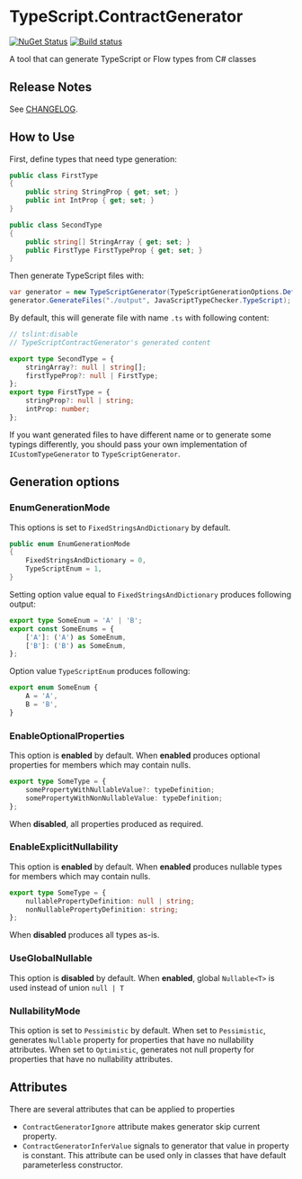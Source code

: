 # TypeScript.ContractGenerator

[![NuGet Status](https://img.shields.io/nuget/v/SkbKontur.TypeScript.ContractGenerator.svg)](https://www.nuget.org/packages/SkbKontur.TypeScript.ContractGenerator/)
[![Build status](https://ci.appveyor.com/api/projects/status/1x5x9gw0a7h12g38/branch/master?svg=true)](https://ci.appveyor.com/project/skbkontur/typescript-contractgenerator/branch/master)

A tool that can generate TypeScript or Flow types from C# classes

## Release Notes

See [CHANGELOG](CHANGELOG.md).

## How to Use

First, define types that need type generation:

```csharp
public class FirstType
{
    public string StringProp { get; set; }
    public int IntProp { get; set; }
}

public class SecondType
{
    public string[] StringArray { get; set; }
    public FirstType FirstTypeProp { get; set; }
}
```

Then generate TypeScript files with:

```csharp
var generator = new TypeScriptGenerator(TypeScriptGenerationOptions.Default, CustomTypeGenerator.Null, new RootTypesProvider(typeof(SecondType)));
generator.GenerateFiles("./output", JavaScriptTypeChecker.TypeScript);
```

By default, this will generate file with name `.ts` with following content:

```ts
// tslint:disable
// TypeScriptContractGenerator's generated content

export type SecondType = {
    stringArray?: null | string[];
    firstTypeProp?: null | FirstType;
};
export type FirstType = {
    stringProp?: null | string;
    intProp: number;
};
```

If you want generated files to have different name or to generate some typings differently, you should pass your own implementation of `ICustomTypeGenerator` to `TypeScriptGenerator`.

## Generation options

### EnumGenerationMode

This options is set to `FixedStringsAndDictionary` by default.

```csharp
public enum EnumGenerationMode
{
    FixedStringsAndDictionary = 0,
    TypeScriptEnum = 1,
}
```

Setting option value equal to `FixedStringsAndDictionary` produces following output:

```ts
export type SomeEnum = 'A' | 'B';
export const SomeEnums = {
    ['A']: ('A') as SomeEnum,
    ['B']: ('B') as SomeEnum,
};
```

Option value `TypeScriptEnum` produces following:

```ts
export enum SomeEnum {
    A = 'A',
    B = 'B',
}
```

### EnableOptionalProperties

This option is **enabled** by default. When **enabled** produces optional properties for members which may contain nulls.

```ts
export type SomeType = {
    somePropertyWithNullableValue?: typeDefinition;
    somePropertyWithNonNullableValue: typeDefinition;
};

```
When **disabled**, all properties produced as required.

### EnableExplicitNullability

This option is **enabled** by default. When **enabled** produces nullable types for members which may contain nulls.

```ts
export type SomeType = {
    nullablePropertyDefinition: null | string;
    nonNullablePropertyDefinition: string;
};
```

When **disabled** produces all types as-is.

### UseGlobalNullable

This option is **disabled** by default. When **enabled**, global `Nullable<T>` is used instead of union `null | T`

### NullabilityMode

This option is set to `Pessimistic` by default. When set to `Pessimistic`, generates `Nullable` property for properties that have no nullability attributes. When set to `Optimistic`, generates not null property for properties that have no nullability attributes.

## Attributes

There are several attributes that can be applied to properties

* `ContractGeneratorIgnore` attribute makes generator skip current property.
* `ContractGeneratorInferValue` signals to generator that value in property is constant. This attribute can be used only in classes that have default parameterless constructor.
